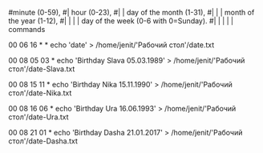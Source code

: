 \#minute (0-59),
#|	hour (0-23),
#|	|	day of the month (1-31),
#|	|	|	month of the year (1-12),
#|	|	|	|	day of the week (0-6 with 0=Sunday).
#|	|	|	|	|	commands

00 06 16 * * echo 'date' > /home/jenit/'Рабочий стол'/date.txt  

00 08 05 03 * echo 'Birthday Slava 05.03.1989' > /home/jenit/'Рабочий стол'/date-Slava.txt 

00 08 15 11 * echo 'Birthday Nika 15.11.1990' > /home/jenit/'Рабочий стол'/date-Nika.txt   

00 08 16 06 * echo 'Birthday Ura 16.06.1993' > /home/jenit/'Рабочий стол'/date-Ura.txt  

00 08 21 01 * echo 'Birthday Dasha 21.01.2017' > /home/jenit/'Рабочий стол'/date-Dasha.txt  


